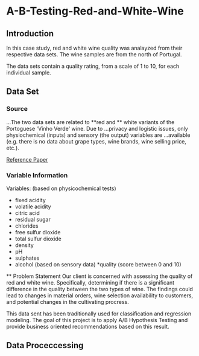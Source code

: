 # A-B-Testing-Red-and-White-Wine
## Introduction 
In this case study, red and white wine quality was analayzed from their respective data sets. The wine samples are from the north of Portugal.

The data sets contain a quality rating, from a scale of 1 to 10, for each individual sample. 

## Data Set 

### Source 
...The two data sets are related to **red and ** white variants of the Portoguese 'Vinho Verde' wine. Due to ...privacy and logistic issues, only physiochemical (inputs) and sensory (the output) variables are ...available (e.g. there is no data about grape types, wine brands, wine selling price, etc.).

[Reference Paper](https://archive.ics.uci.edu/dataset/186/wine+quality)

### Variable Information

Variables:
(based on physicochemical tests)
  * fixed acidity
  * volatile acidity
  * citric acid
  * residual sugar 
  * chlorides
  * free sulfur dioxide
  * total sulfur dioxide
  * density
  * pH
  * sulphates
  * alcohol
(based on sensory data)
  *quality (score between 0 and 10)

** Problem Statement
Our client is concerned with  assessing the quality of red and white wine. Specifically, determining if there is a significant difference in the quality between the two types of wine. The findings could lead to changes in material orders, wine selection availability to customers, and potential changes in the cultivating procress. 

This data sent has been traditionally used for classification and regression modeling. The goal of this project is to apply A/B Hypothesis Testing and provide business oriented recommendations based on this result. 

## Data Proceccessing
